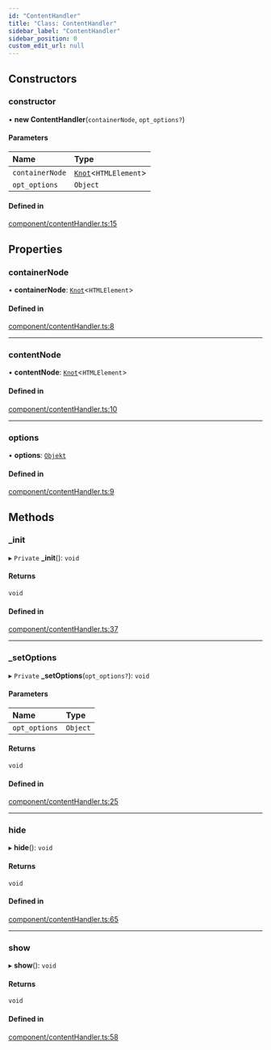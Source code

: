 ```yaml
---
id: "ContentHandler"
title: "Class: ContentHandler"
sidebar_label: "ContentHandler"
sidebar_position: 0
custom_edit_url: null
---
```


## Constructors

### constructor

• **new ContentHandler**(`containerNode`, `opt_options?`)

#### Parameters

| Name | Type |
| :------ | :------ |
| `containerNode` | [`Knot`](Knot.md)<`HTMLElement`\> |
| `opt_options` | `Object` |

#### Defined in

[component/contentHandler.ts:15](https://github.com/siposdani87/sui-js/blob/0baad71/src/component/contentHandler.ts#L15)

## Properties

### containerNode

• **containerNode**: [`Knot`](Knot.md)<`HTMLElement`\>

#### Defined in

[component/contentHandler.ts:8](https://github.com/siposdani87/sui-js/blob/0baad71/src/component/contentHandler.ts#L8)

___

### contentNode

• **contentNode**: [`Knot`](Knot.md)<`HTMLElement`\>

#### Defined in

[component/contentHandler.ts:10](https://github.com/siposdani87/sui-js/blob/0baad71/src/component/contentHandler.ts#L10)

___

### options

• **options**: [`Objekt`](Objekt.md)

#### Defined in

[component/contentHandler.ts:9](https://github.com/siposdani87/sui-js/blob/0baad71/src/component/contentHandler.ts#L9)

## Methods

### \_init

▸ `Private` **_init**(): `void`

#### Returns

`void`

#### Defined in

[component/contentHandler.ts:37](https://github.com/siposdani87/sui-js/blob/0baad71/src/component/contentHandler.ts#L37)

___

### \_setOptions

▸ `Private` **_setOptions**(`opt_options?`): `void`

#### Parameters

| Name | Type |
| :------ | :------ |
| `opt_options` | `Object` |

#### Returns

`void`

#### Defined in

[component/contentHandler.ts:25](https://github.com/siposdani87/sui-js/blob/0baad71/src/component/contentHandler.ts#L25)

___

### hide

▸ **hide**(): `void`

#### Returns

`void`

#### Defined in

[component/contentHandler.ts:65](https://github.com/siposdani87/sui-js/blob/0baad71/src/component/contentHandler.ts#L65)

___

### show

▸ **show**(): `void`

#### Returns

`void`

#### Defined in

[component/contentHandler.ts:58](https://github.com/siposdani87/sui-js/blob/0baad71/src/component/contentHandler.ts#L58)
